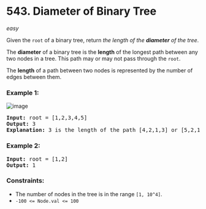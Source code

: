 # 543. Diameter of Binary Tree
_easy_

Given the `root` of a binary tree, return _the length of the **diameter** of the tree_.

The **diameter** of a binary tree is the **length** of the longest path between any two nodes in a tree. This path may or may not pass through the `root`.

The **length** of a path between two nodes is represented by the number of edges between them.


### Example 1:
![image](https://assets.leetcode.com/uploads/2021/03/06/diamtree.jpg)

<pre>
<b>Input:</b> root = [1,2,3,4,5]
<b>Output:</b> 3
<b>Explanation:</b> 3 is the length of the path [4,2,1,3] or [5,2,1,3].
</pre>

### Example 2:

<pre>
<b>Input:</b> root = [1,2]
<b>Output:</b> 1
</pre>

### Constraints:

- The number of nodes in the tree is in the range `[1, 10^4]`.
- `-100 <= Node.val <= 100`